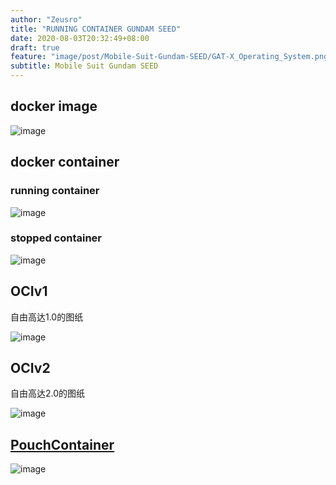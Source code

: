 ```yaml
---
author: "Zeusro"
title: "RUNNING CONTAINER GUNDAM SEED"
date: 2020-08-03T20:32:49+08:00
draft: true
feature: "image/post/Mobile-Suit-Gundam-SEED/GAT-X_Operating_System.png"
subtitle: Mobile Suit Gundam SEED
---
```


## docker image

![image](/image/post/Mobile-Suit-Gundam-SEED/docker-image.jpg)

## docker container

### running container

![image](/image/post/Mobile-Suit-Gundam-SEED/running-container.gif)

### stopped container

![image](/image/post/Mobile-Suit-Gundam-SEED/stop-container.jpg)

## OCIv1

自由高达1.0的图纸

![image](/image/post/Mobile-Suit-Gundam-SEED/OCIv1.jpg)

## OCIv2

自由高达2.0的图纸

![image](/image/post/Mobile-Suit-Gundam-SEED/OCIv2.jpg)

## [PouchContainer](https://github.com/alibaba/pouch)

![image](/image/post/Mobile-Suit-Gundam-SEED/liuxing.jpg)
